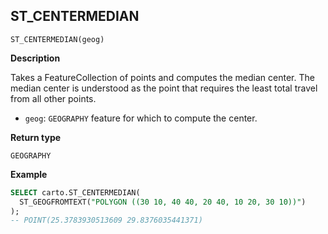 ## ST_CENTERMEDIAN

```sql:signature
ST_CENTERMEDIAN(geog)
```

**Description**

Takes a FeatureCollection of points and computes the median center. The median center is understood as the point that requires the least total travel from all other points.

* `geog`: `GEOGRAPHY` feature for which to compute the center.

**Return type**

`GEOGRAPHY`

**Example**

```sql
SELECT carto.ST_CENTERMEDIAN(
  ST_GEOGFROMTEXT("POLYGON ((30 10, 40 40, 20 40, 10 20, 30 10))")
);
-- POINT(25.3783930513609 29.8376035441371)
```

